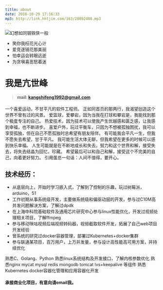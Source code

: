 ```yaml
---
title: about
date: 2018-10-29 17:16:33
mp3: http://link.hhtjim.com/163/28892408.mp3
---
```

![幻想如同钢铁侠一般](/image/about.png "Iron man")

* 笑你我枉花光心计
* 爱竞逐镜花那美丽
* 怕幸运会转眼远逝
* 为贪嗔喜恶怒着迷

# 我是亢世峰
> #### mail: kangshifeng1992@gmail.com

一个喜爱运动，不甘平凡的软件工程师。
正如同首页的那两行，我渴望创造这个世界不曾有过的风景。
爱篮球，爱攀岩，因为当我在打球和攀岩是，我能找到那个极度专注的自己。
热爱技术，因为技术可以使我产生优越感和匮乏感，让我感到幸福，也不断进步。
喜爱户外，玩过平衡车，只因为不想被孤独困扰，我可以享受孤独，但在自己不愿孤独时总希望有朋友陪伴。
有可能我会平凡一生，但我不愿失去希望，甘于平凡。
我可能生活大体无聊，但我希望在更多的时候可以感到快乐幸福。
人生可能就是在不断地成长和失去，努力和这个世界和解，接受失去，将失去结晶为回忆，珍藏。
希望最后可以和自己和解，接受这个不完美的自己，向着更好努力。
引用蛋总一句话：人间不值得，要开心。

## 技术经历：
* 从底层向上，开始时学习嵌入式，了解到了控制的乐趣，玩过树莓派，arduino，51
* 工作初期从事系统级开发，主要做系统级和偏驱动层的开发，参与过C10M高并发问题解决方案，了解过dpdk
* 在上海中科院基础软件及通用芯片研究中心参与linux性能优化，开发过视频处理相关项目，了解ffmpeg
* 参与移动咪咕视频后端视频转码器，视频截取软件开发，拓展了自己web项目开发经验
* 曾系统的研究过docker容器管理，部署过Kubernetes+docker集群
* 参与联通某项目，百万用户，上万并发量，参与设计高性能高可用方案，并持续优化  

熟悉C、Golang、Python
熟悉linux系统结构及开发接口，了解内核参数优化
熟悉nginx mycat mysql redis mongodb tomcat lvs+keepalive 等组件
熟悉Kubernetes docker容器化管理和应用容器化开发

#### **承接商业化项目，有意向请email我。**
